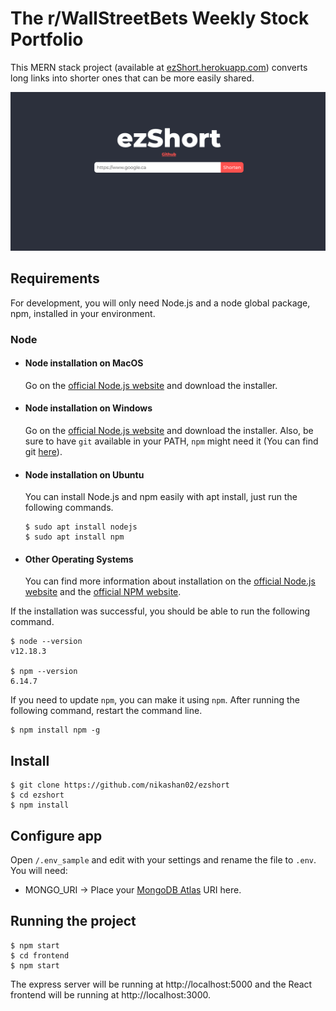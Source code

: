 # The r/WallStreetBets Weekly Stock Portfolio

This MERN stack project (available at [ezShort.herokuapp.com](https://ezshort.herokuapp.com)) converts long links into shorter ones that can be more easily shared.

![Screenshot](https://github.com/nikashan02/ezshort/blob/main/screenshot.png?raw=true)

## Requirements

For development, you will only need Node.js and a node global package, npm, installed in your environment.

### Node

- #### Node installation on MacOS

  Go on the [official Node.js website](https://nodejs.org/) and download the installer.

- #### Node installation on Windows

  Go on the [official Node.js website](https://nodejs.org/) and download the installer.
Also, be sure to have `git` available in your PATH, `npm` might need it (You can find git [here](https://git-scm.com/)).

- #### Node installation on Ubuntu

  You can install Node.js and npm easily with apt install, just run the following commands.

      $ sudo apt install nodejs
      $ sudo apt install npm

- #### Other Operating Systems
  You can find more information about installation on the [official Node.js website](https://nodejs.org/) and the [official NPM website](https://npmjs.org/).

If the installation was successful, you should be able to run the following command.

    $ node --version
    v12.18.3

    $ npm --version
    6.14.7

If you need to update `npm`, you can make it using `npm`. After running the following command, restart the command line.

    $ npm install npm -g

## Install

    $ git clone https://github.com/nikashan02/ezshort
    $ cd ezshort
    $ npm install

## Configure app

Open `/.env_sample` and edit with your settings and rename the file to `.env`. You will need:

- MONGO_URI → Place your [MongoDB Atlas](https://api.tiingo.com/) URI here.

## Running the project

    $ npm start
    $ cd frontend
    $ npm start

The express server will be running at http://localhost:5000 and the React frontend will be running at http://localhost:3000.
